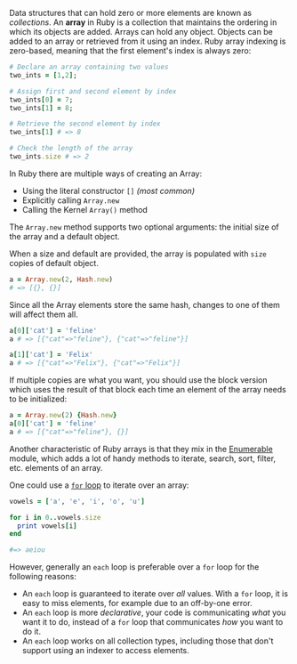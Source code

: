 Data structures that can hold zero or more elements are known as _collections_. An **array** in Ruby is a collection that maintains the ordering in which its objects are added. Arrays can hold any object. Objects can be added to an array or retrieved from it using an index. Ruby array indexing is zero-based, meaning that the first element's index is always zero:

```ruby
# Declare an array containing two values
two_ints = [1,2];

# Assign first and second element by index
two_ints[0] = 7;
two_ints[1] = 8;

# Retrieve the second element by index
two_ints[1] # => 8

# Check the length of the array
two_ints.size # => 2
```

In Ruby there are multiple ways of creating an Array:

- Using the literal constructor `[]` _(most common)_
- Explicitly calling `Array.new`
- Calling the Kernel `Array()` method

The `Array.new` method supports two optional arguments: the initial size of the array and a default object.

When a size and default are provided, the array is populated with `size` copies of default object.

```ruby
a = Array.new(2, Hash.new)
# => [{}, {}]
```

Since all the Array elements store the same hash, changes to one of them will affect them all.

```ruby
a[0]['cat'] = 'feline'
a # => [{"cat"=>"feline"}, {"cat"=>"feline"}]

a[1]['cat'] = 'Felix'
a # => [{"cat"=>"Felix"}, {"cat"=>"Felix"}]
```

If multiple copies are what you want, you should use the block version which uses the result of that block each time an element of the array needs to be initialized:

```ruby
a = Array.new(2) {Hash.new}
a[0]['cat'] = 'feline'
a # => [{"cat"=>"feline"}, {}]
```

Another characteristic of Ruby arrays is that they mix in the [Enumerable][enumerable-module] module, which adds a lot of handy methods to iterate, search, sort, filter, etc. elements of an array.

One could use a [`for` loop][for-loop] to iterate over an array:

```ruby
vowels = ['a', 'e', 'i', 'o', 'u']

for i in 0..vowels.size
  print vowels[i]
end

#=> aeiou

```

However, generally an `each` loop is preferable over a `for` loop for the following reasons:

- An `each` loop is guaranteed to iterate over _all_ values. With a `for` loop, it is easy to miss elements, for example due to an off-by-one error.
- An `each` loop is more _declarative_, your code is communicating _what_ you want it to do, instead of a `for` loop that communicates _how_ you want to do it.
- An `each` loop works on all collection types, including those that don't support using an indexer to access elements.

[enumerable-module]: https://ruby-doc.org/core-2.7.1/Enumerable.html
[for-loop]: https://launchschool.com/books/ruby/read/loops_iterators#forloops
